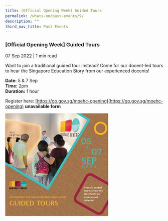 ```yaml
---
title: (Official Opening Week) Guided Tours
permalink: /whats-on/past-events/9/
description: ""
third_nav_title: Past Events
---
```

### **[Official Opening Week] Guided Tours**
07 Sep 2022 | 1 min read

Want to join a traditional guided tour instead? Come for our docent-led tours to hear the Singapore Education Story from our experienced docents!

**Date:** 5 & 7 Sep<br>
**Time:** 2pm<br>
**Duration:** 1 hour

Register here: [https://go.gov.sg/moehc-opening](https://go.gov.sg/moehc-opening) **unavailable form**

<p><a href="">  
<img style="width:65%" src="/images/pastevent9.png">  
</a></p>